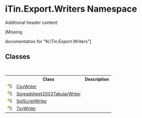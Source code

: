 # iTin.Export.Writers Namespace
Additional header content 

\[Missing <summary> documentation for "N:iTin.Export.Writers"\]


## Classes
&nbsp;<table><tr><th></th><th>Class</th><th>Description</th></tr><tr><td>![Public class](media/pubclass.gif "Public class")</td><td><a href="fb959caf-1159-aa29-032e-feb51e7d17a8">CsvWriter</a></td><td /></tr><tr><td>![Public class](media/pubclass.gif "Public class")</td><td><a href="86555d08-0547-8410-ce91-87da7c9c9a38">Spreadsheet2003TabularWriter</a></td><td /></tr><tr><td>![Public class](media/pubclass.gif "Public class")</td><td><a href="74ded544-3bc4-c8f9-da81-6a3532539ba8">SqlScriptWriter</a></td><td /></tr><tr><td>![Public class](media/pubclass.gif "Public class")</td><td><a href="e8b1f863-79c8-7e03-e514-e70ca0227fab">TsvWriter</a></td><td /></tr></table>&nbsp;
